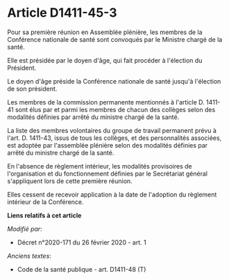 # Article D1411-45-3

Pour sa première réunion en Assemblée plénière, les membres de la Conférence nationale de santé sont convoqués par le
Ministre chargé de la santé.

Elle est présidée par le doyen d'âge, qui fait procéder à l'élection du Président.

Le doyen d'âge préside la Conférence nationale de santé jusqu'à l'élection de son président.

Les membres de la commission permanente mentionnés à l'article D. 1411-41 sont élus par et parmi les membres de chacun des
collèges selon des modalités définies par arrêté du ministre chargé de la santé.

La liste des membres volontaires du groupe de travail permanent prévu à l'art. D. 1411-43, issus de tous les collèges, et des
personnalités associées, est adoptée par l'assemblée plénière selon des modalités définies par arrêté du ministre chargé de
la santé.

En l'absence de règlement intérieur, les modalités provisoires de l'organisation et du fonctionnement définies par le
Secrétariat général s'appliquent lors de cette première réunion.

Elles cessent de recevoir application à la date de l'adoption du règlement intérieur de la Conférence.

**Liens relatifs à cet article**

_Modifié par_:

  - Décret n°2020-171 du 26 février 2020 - art. 1

_Anciens textes_:

  - Code de la santé publique - art. D1411-48 (T)
